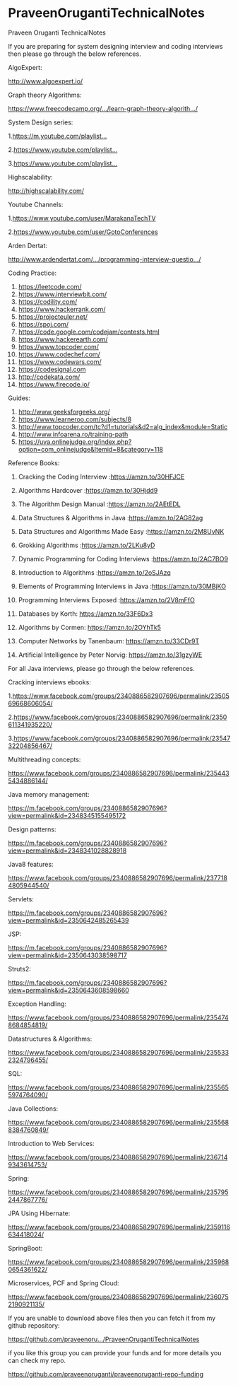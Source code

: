 # PraveenOrugantiTechnicalNotes
Praveen Oruganti TechnicalNotes

If you are preparing for system designing interview and coding interviews then please go through the below references.

AlgoExpert:

http://www.algoexpert.io/

Graph theory Algorithms:

https://www.freecodecamp.org/…/learn-graph-theory-algorith…/

System Design series:

1.https://m.youtube.com/playlist…

2.https://www.youtube.com/playlist…

3.https://www.youtube.com/playlist…

Highscalability:

http://highscalability.com/

Youtube Channels:

1.https://www.youtube.com/user/MarakanaTechTV

2.https://www.youtube.com/user/GotoConferences

Arden Dertat:

http://www.ardendertat.com/…/programming-interview-questio…/

Coding Practice:

1. https://leetcode.com/
2. https://www.interviewbit.com/
3. https://codility.com/
4. https://www.hackerrank.com/
5. https://projecteuler.net/
6. https://spoj.com/
7. https://code.google.com/codejam/contests.html
8. https://www.hackerearth.com/
9. https://www.topcoder.com/
10. https://www.codechef.com/
11. https://www.codewars.com/
12. https://codesignal.com
13. http://codekata.com/
14. https://www.firecode.io/

Guides:
1. http://www.geeksforgeeks.org/
2. https://www.learneroo.com/subjects/8
3. http://www.topcoder.com/tc?d1=tutorials&d2=alg_index&module=Static
4. http://www.infoarena.ro/training-path
5. https://uva.onlinejudge.org/index.php?option=com_onlinejudge&Itemid=8&category=118

Reference Books:

1) Cracking the Coding Interview :https://amzn.to/30HFJCE

2) Algorithms Hardcover :https://amzn.to/30Hjdd9

3) The Algorithm Design Manual :https://amzn.to/2AEtEDL

4) Data Structures & Algorithms in Java :https://amzn.to/2AG82ag

5) Data Structures and Algorithms Made Easy :https://amzn.to/2M8UvNK

6) Grokking Algorithms :https://amzn.to/2LKu8yD

7) Dynamic Programming for Coding Interviews :https://amzn.to/2AC7BO9

8) Introduction to Algorithms :https://amzn.to/2oSJAzq

9) Elements of Programming Interviews in Java :https://amzn.to/30MBjKO

10) Programming Interviews Exposed :https://amzn.to/2V8mFfO

11) Databases by Korth: https://amzn.to/33F6Dx3

12) Algorithms by Cormen: https://amzn.to/2OYhTk5

13) Computer Networks by Tanenbaum: https://amzn.to/33CDr9T

14) Artificial Intelligence by Peter Norvig: https://amzn.to/31gzyWE

For all Java interviews, please go through the below references.

Cracking interviews ebooks:

1.https://www.facebook.com/groups/2340886582907696/permalink/2350569668606054/

2.https://www.facebook.com/groups/2340886582907696/permalink/2350611341935220/

3.https://www.facebook.com/groups/2340886582907696/permalink/2354732204856467/

Multithreading concepts:

https://www.facebook.com/groups/2340886582907696/permalink/2354435434886144/

Java memory management:

https://m.facebook.com/groups/2340886582907696?view=permalink&id=2348345155495172

Design patterns:

https://m.facebook.com/groups/2340886582907696?view=permalink&id=2348341028828918

Java8 features:

https://www.facebook.com/groups/2340886582907696/permalink/2377184805944540/

Servlets:

https://m.facebook.com/groups/2340886582907696?view=permalink&id=2350642485265439

JSP:

https://m.facebook.com/groups/2340886582907696?view=permalink&id=2350643038598717

Struts2:

https://m.facebook.com/groups/2340886582907696?view=permalink&id=2350643608598660

Exception Handling:

https://www.facebook.com/groups/2340886582907696/permalink/2354748684854819/

Datastructures & Algorithms:

https://www.facebook.com/groups/2340886582907696/permalink/2355332324796455/

SQL:

https://www.facebook.com/groups/2340886582907696/permalink/2355655974764090/

Java Collections:

https://www.facebook.com/groups/2340886582907696/permalink/2355688384760849/

Introduction to Web Services:

https://www.facebook.com/groups/2340886582907696/permalink/2367149343614753/

Spring:

https://www.facebook.com/groups/2340886582907696/permalink/2357952447867776/

JPA Using Hibernate:

https://www.facebook.com/groups/2340886582907696/permalink/2359116634418024/

SpringBoot:

https://www.facebook.com/groups/2340886582907696/permalink/2359680654361622/

Microservices, PCF and Spring Cloud:

https://www.facebook.com/groups/2340886582907696/permalink/2360752190921135/

If you are unable to download above files then you can fetch it from my github repository:

https://github.com/praveenoru…/PraveenOrugantiTechnicalNotes


if you like this group you can provide your funds and for more details you can check my repo.

https://github.com/praveenoruganti/praveenoruganti-repo-funding
